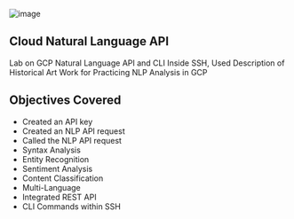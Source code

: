 ![image](https://user-images.githubusercontent.com/100870737/209782623-e3c76704-065e-4939-b79b-716df9964fd0.png)


## Cloud Natural Language API
Lab on GCP Natural Language API and CLI Inside SSH, Used Description of Historical Art Work for Practicing NLP Analysis in GCP

## Objectives Covered
- Created an API key
- Created an NLP API request
- Called the NLP API request
- Syntax Analysis
- Entity Recognition
- Sentiment Analysis
- Content Classification
- Multi-Language
- Integrated REST API
- CLI Commands within SSH
